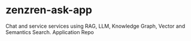 # zenzren-ask-app
Chat and service services using RAG, LLM, Knowledge Graph, Vector and Semantics Search. Application Repo
